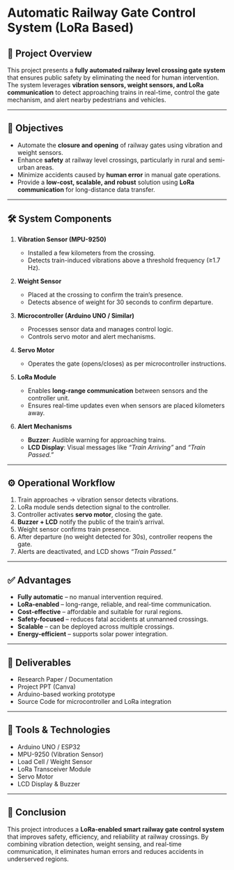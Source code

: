 # Automatic Railway Gate Control System (LoRa Based)

## 📌 Project Overview
This project presents a **fully automated railway level crossing gate system** that ensures public safety by eliminating the need for human intervention. The system leverages **vibration sensors, weight sensors, and LoRa communication** to detect approaching trains in real-time, control the gate mechanism, and alert nearby pedestrians and vehicles.

---

## 🎯 Objectives
- Automate the **closure and opening** of railway gates using vibration and weight sensors.  
- Enhance **safety** at railway level crossings, particularly in rural and semi-urban areas.  
- Minimize accidents caused by **human error** in manual gate operations.  
- Provide a **low-cost, scalable, and robust** solution using **LoRa communication** for long-distance data transfer.  

---

## 🛠️ System Components
1. **Vibration Sensor (MPU-9250)**  
   - Installed a few kilometers from the crossing.  
   - Detects train-induced vibrations above a threshold frequency (≥1.7 Hz).  

2. **Weight Sensor**  
   - Placed at the crossing to confirm the train’s presence.  
   - Detects absence of weight for 30 seconds to confirm departure.  

3. **Microcontroller (Arduino UNO / Similar)**  
   - Processes sensor data and manages control logic.  
   - Controls servo motor and alert mechanisms.  

4. **Servo Motor**  
   - Operates the gate (opens/closes) as per microcontroller instructions.  

5. **LoRa Module**  
   - Enables **long-range communication** between sensors and the controller unit.  
   - Ensures real-time updates even when sensors are placed kilometers away.  

6. **Alert Mechanisms**  
   - **Buzzer**: Audible warning for approaching trains.  
   - **LCD Display**: Visual messages like *“Train Arriving”* and *“Train Passed.”*  

---

## ⚙️ Operational Workflow
1. Train approaches → vibration sensor detects vibrations.  
2. LoRa module sends detection signal to the controller.  
3. Controller activates **servo motor**, closing the gate.  
4. **Buzzer + LCD** notify the public of the train’s arrival.  
5. Weight sensor confirms train presence.  
6. After departure (no weight detected for 30s), controller reopens the gate.  
7. Alerts are deactivated, and LCD shows *“Train Passed.”*  

---

## ✅ Advantages
- **Fully automatic** – no manual intervention required.  
- **LoRa-enabled** – long-range, reliable, and real-time communication.  
- **Cost-effective** – affordable and suitable for rural regions.  
- **Safety-focused** – reduces fatal accidents at unmanned crossings.  
- **Scalable** – can be deployed across multiple crossings.  
- **Energy-efficient** – supports solar power integration.  

---

## 📂 Deliverables
- Research Paper / Documentation  
- Project PPT (Canva)  
- Arduino-based working prototype  
- Source Code for microcontroller and LoRa integration  

---

## 🔧 Tools & Technologies
- Arduino UNO / ESP32  
- MPU-9250 (Vibration Sensor)  
- Load Cell / Weight Sensor  
- LoRa Transceiver Module  
- Servo Motor  
- LCD Display & Buzzer  

---

## 🚀 Conclusion
This project introduces a **LoRa-enabled smart railway gate control system** that improves safety, efficiency, and reliability at railway crossings. By combining vibration detection, weight sensing, and real-time communication, it eliminates human errors and reduces accidents in underserved regions.
